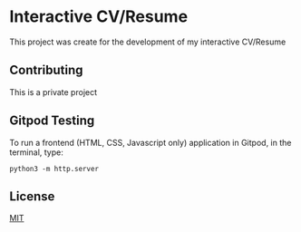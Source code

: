 # Interactive CV/Resume

This project was create for the development of my interactive CV/Resume

## Contributing
This is a private project

## Gitpod Testing

To run a frontend (HTML, CSS, Javascript only) application in Gitpod, in the terminal, type:

`python3 -m http.server`

## License
[MIT](https://choosealicense.com/licenses/mit/)

